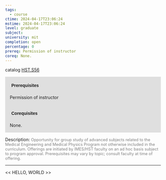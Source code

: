 ```yaml
---
tags:
  - course
ctime: 2024-04-17T23:06:24
mstime: 2024-04-17T23:06:24
level: graduate
subject: 
university: mit
completion: open
percentage: 0
prereq: Permission of instructor
coreq: None.
---
```


catalog [HST.S56](http://student.mit.edu/catalog/mHSTb.html#HST.S56)

<span style="display: block; padding: 15px; background-color: rgb(100, 100, 100, 0.2);"><font id="m_prereq4037_0" style="display: block; font-family: Arial, sans-serif; font-weight: bold; padding: 5px">Prerequisites</font><br><span id="prereq4037_0">Permission of instructor</span></span>
<span style="display: block; padding: 15px; background-color: rgb(100, 100, 100, 0.2);"><font id="m_coreq4037_0" style="display: block; font-family: Arial, sans-serif; font-weight: bold; padding: 5px">Corequisites</font><br><span id="coreq4037_0">None.</span></span>

<font style="">Description:</font>
<font style="color: grey; font-size: 0.8rem;">Opportunity for group study of advanced subjects related to the Medical Engineering and Medical Physics Program not otherwise included in the curriculum. Offerings are initiated by IMES/HST faculty on an ad hoc basis subject to program approval. Prerequisites may vary by topic; consult faculty at time of offering.</font>



---

<< HELLO, WORLD >>
